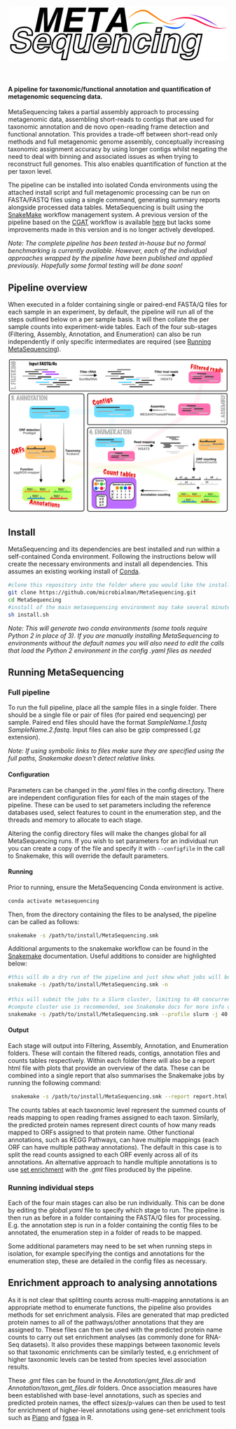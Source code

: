 <p align="center">
<img src="Metasequencing.png" alt="metasequencing logo">
</p>
<br>

#### A pipeline for taxonomic/functional annotation and quantification of metagenomic sequencing data.

MetaSequencing takes a partial assembly approach to processing metagenomic data, assembling short-reads to contigs that are used for taxonomic annotation and de novo open-reading frame detection and functional annotation. This provides a trade-off between short-read only methods and full metagenomic genome assembly, conceptually increasing taxonomic assignment accuracy by using longer contigs whilst negating the need to deal with binning and associated issues as when trying to reconstruct full genomes. This also enables quantification of function at the per taxon level.

The pipeline can be installed into isolated Conda environments using the attached install script and full metagenomic processing can be run on FASTA/FASTQ files using a single command, generating summary reports alongside processed data tables. MetaSequencing is built using the [SnakeMake](https://snakemake.readthedocs.io/en/stable/) workflow management system. A previous version of the pipeline based on the [CGAT](https://github.com/cgat-developers/cgat-core) workflow is available [here](https://github.com/microbialman/CGATMetaSequencing) but lacks some improvements made in this version and is no longer actively developed.

*Note: The complete pipeline has been tested in-house but no formal benchmarking is currently available. However, each of the individual approaches wrapped by the pipeline have been published and applied previously. Hopefully some formal testing will be done soon!*

## Pipeline overview

When executed in a folder containing single or paired-end FASTA/Q files for each sample in an experiment, by default, the pipeline will run all of the steps outlined below on a per sample basis. It will then collate the per sample counts into experiment-wide tables. Each of the four sub-stages (Filtering, Assembly, Annotation, and Enumeration) can also be run independently if only specific intermediates are required (see [Running MetaSequencing](#running)).

<p align="center">
<img src="Overview.png" alt="metasequencing overview">
</p>

## Install

MetaSequencing and its dependencies are best installed and run within a self-contained Conda environment.
Following the instructions below will create the necessary environments and install all dependencies.
This assumes an existing working install of [Conda](https://docs.conda.io/projects/conda/en/latest/user-guide/install/).

```bash
#clone this repository into the folder where you would like the install
git clone https://github.com/microbialman/MetaSequencing.git
cd MetaSequencing
#install of the main metasequencing environment may take several minutes as it solves
sh install.sh
```

*Note: This will generate two conda environments (some tools require Python 2 in place of 3). If you are manually installing MetaSequencing to environments without the default names you will also need to edit the calls that load the Python 2 environment in the config .yaml files as needed*

## <a name="running"></a>Running MetaSequencing

### Full pipeline

To run the full pipeline, place all the sample files in a single folder. There should be a single file or pair of files (for paired end sequencing) per sample. Paired end files should have the format *SampleName.1.fastq* *SampleName.2.fastq*. Input files can also be gzip compressed (.gz extension).

*Note: If using symbolic links to files make sure they are specified using the full paths, Snakemake doesn't detect relative links.*

#### Configuration

Parameters can be changed in the *.yaml* files in the config directory. There are independent configuration files for each of the main stages of the pipeline. These can be used to set parameters including the reference databases used, select features to count in the enumeration step, and the threads and memory to allocate to each stage.

Altering the config directory files will make the changes global for all MetaSequencing runs. If you wish to set parameters for an individual run you can create a copy of the file and specify it with `--configfile` in the call to Snakemake, this will override the default parameters.

#### Running

Prior to running, ensure the MetaSequencing Conda environment is active.

```bash
conda activate metasequencing
```

Then, from the directory containing the files to be analysed, the pipeline can be called as follows:

```bash
snakemake -s /path/to/install/MetaSequencing.smk
```

Additional arguments to the snakemake workflow can be found in the [Snakemake](https://snakemake.readthedocs.io/en/stable/executing/cli.html) documentation. Useful additions to consider are highlighted below:

```bash
#this will do a dry run of the pipeline and just show what jobs will be executed
snakemake -s /path/to/install/MetaSequencing.smk -n

#this will submit the jobs to a Slurm cluster, limiting to 40 concurrent jobs
#compute cluster use is recommended, see Snakemake docs for more info on profiles for different systems
snakemake -s /path/to/install/MetaSequencing.smk --profile slurm -j 40
```

#### Output

Each stage will output into Filtering, Assembly, Annotation, and Enumeration folders. These will contain the filtered reads, contigs, annotation files and counts tables respectively. Within each folder there will also be a report html file with plots that provide an overview of the data. These can be combined into a single report that also summarises the Snakemake jobs by running the following command:

```bash
 snakemake -s /path/to/install/MetaSequencing.smk --report report.html
```

The counts tables at each taxonomic level represent the summed counts of reads mapping to open reading frames assigned to each taxon. Similarly, the predicted protein names represent direct counts of how many reads mapped to ORFs assigned to that protein name. Other functional annotations, such as KEGG Pathways, can have multiple mappings (each ORF can have multiple pathway annotations). The default in this case is to split the read counts assigned to each ORF evenly across all of its annotations. An alternative approach to handle multiple annotations is to use [set enrichment](#enrich) with the *.gmt* files produced by the pipeline.

### Running individual steps

Each of the four main stages can also be run individually. This can be done by editing the *global.yaml* file to specify which stage to run.
The pipeline is then run as before in a folder containing the FASTA/Q files for processing. E.g. the annotation step is run in a folder containing the contig files to be annotated, the enumeration step in a folder of reads to be mapped.

Some additional parameters may need to be set when running steps in isolation, for example specifying the contigs and annotations for the enumeration step, these are detailed in the config files as necessary.

## <a name="enrich"></a>Enrichment approach to analysing annotations

As it is not clear that splitting counts across multi-mapping annotations is an appropriate method to enumerate functions, the pipeline also provides methods for set enrichment analysis. Files are generated that map predicted protein names to all of the pathways/other annotations that they are assigned to. These files can then be used with the predicted protein name counts to carry out set enrichment analyses (as commonly done for RNA-Seq datasets). It also provides these mappings between taxonomic levels so that taxonomic enrichments can be similarly tested, e.g enrichment of higher taxonomic levels can be tested from species level association results.

These *.gmt* files can be found in the *Annotation/gmt_files.dir* and *Annotation/taxon_gmt_files.dir* folders. Once association measures have been established with base-level annotations, such as species and predicted protein names, the effect sizes/p-values can then be used to test for enrichment of higher-level annotations using gene-set enrichment tools such as [Piano](https://varemo.github.io/piano/) and [fgsea](https://github.com/ctlab/fgsea) in R.